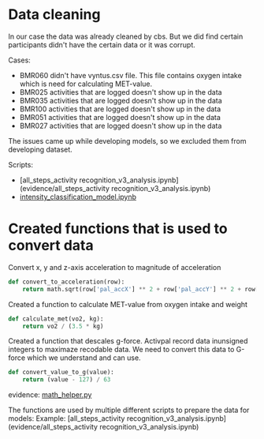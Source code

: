 # Data cleaning
In our case the data was already cleaned by cbs.
But we did find certain participants didn't have the certain data or it was corrupt.

Cases:
- BMR060 didn't have vyntus.csv file. This file contains oxygen intake which is need for calculating MET-value.
- BMR025 activities that are logged doesn't show up in the data
- BMR035 activities that are logged doesn't show up in the data
- BMR100 activities that are logged doesn't show up in the data
- BMR051 activities that are logged doesn't show up in the data
- BMR027 activities that are logged doesn't show up in the data

The issues came up while developing models, so we excluded them from developing dataset.

Scripts:  
 - [all_steps_activity recognition_v3_analysis.ipynb](evidence/all_steps_activity recognition_v3_analysis.ipynb)
 - [intensity_classification_model.ipynb](evidence/intensity_classification_model.ipynb)  

# Created functions that is used to convert data

Convert x, y and z-axis acceleration to magnitude of acceleration

```` python
def convert_to_acceleration(row):
    return math.sqrt(row['pal_accX'] ** 2 + row['pal_accY'] ** 2 + row['pal_accZ'] ** 2)
````

Created a function to calculate MET-value from oxygen intake and weight

```` python
def calculate_met(vo2, kg):
    return vo2 / (3.5 * kg)
````

Created a function that descales g-force. Activpal record data inunsigned integers to maximaze recodable data. 
We need to convert this data to G-force which we understand and can use.

```` python
def convert_value_to_g(value):
    return (value - 127) / 63
````

evidence: [math_helper.py](evidence/math_helper.py)

The functions are used by multiple different scripts to prepare the data for models:
Example: [all_steps_activity recognition_v3_analysis.ipynb](evidence/all_steps_activity recognition_v3_analysis.ipynb)
